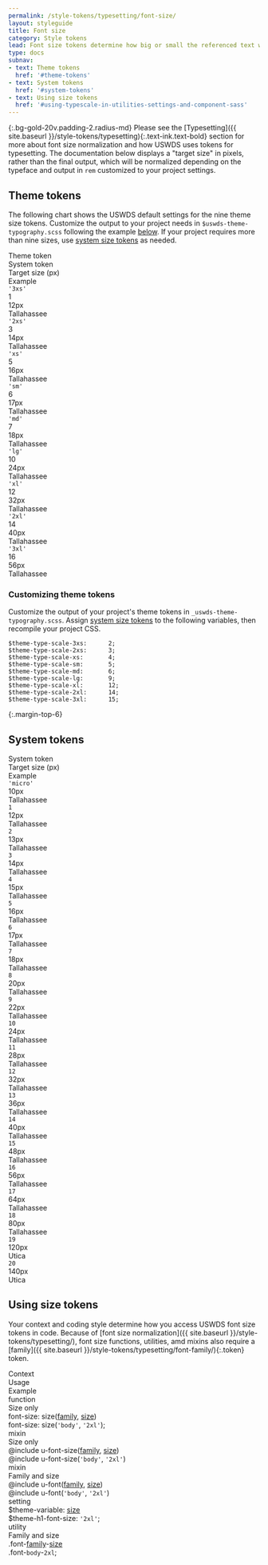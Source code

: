 ```yaml
---
permalink: /style-tokens/typesetting/font-size/
layout: styleguide
title: Font size
category: Style tokens
lead: Font size tokens determine how big or small the referenced text will appear on the screen. The USWDS typescale includes nine regularized theme tokens drawn from 21 system tokens.
type: docs
subnav:
- text: Theme tokens
  href: '#theme-tokens'
- text: System tokens
  href: '#system-tokens'
- text: Using size tokens
  href: '#using-typescale-in-utilities-settings-and-component-sass'
---
```


{:.bg-gold-20v.padding-2.radius-md}
Please see the [Typesetting]({{ site.baseurl }}/style-tokens/typesetting){:.text-ink.text-bold} section for more about font size normalization and how USWDS uses tokens for typesetting. The documentation below displays a "target size" in pixels, rather than the final output, which will be normalized depending on the typeface and output in `rem` customized to your project settings.

## Theme tokens
The following chart shows the USWDS default settings for the nine theme size tokens. Customize the output to your project needs in `$uswds-theme-typography.scss` following the example [below](#customizing-theme-tokens). If your project requires more than nine sizes, use [system size tokens](#system-tokens) as needed.

<div class="bg-white radius-md border padding-x-2 padding-top-1 padding-bottom-2px">

  <div class="grid-row grid-gap flex-align-center margin-bottom-2 padding-bottom-1 border-bottom-2px text-bold">
    <div class="grid-col-2 text-700 font-sans-1">Theme token</div>
    <div class="grid-col-2 text-700 font-sans-1">System token</div>
    <div class="grid-col-2 text-700 font-sans-1">Target size (px)</div>
    <div class="grid-col-6 text-700 font-sans-1">Example</div>
  </div>

  <div class="grid-row grid-gap flex-align-center padding-bottom-2 margin-bottom-2 border-bottom border-gray-10">
    <div class="grid-col-2 text-300 font-sans-3"><code>'3xs'</code></div>
    <div class="grid-col-2 text-300 font-sans-3">1</div>
    <div class="grid-col-2 text-300 font-sans-3">12px</div>
    <div class="grid-col-6">
      <span class="font-sans-3xs">Tallahassee</span>
    </div>
  </div>

  <div class="grid-row grid-gap flex-align-center padding-bottom-2 margin-bottom-2 border-bottom border-gray-10">
    <div class="grid-col-2 text-300 font-sans-3"><code>'2xs'</code></div>
    <div class="grid-col-2 text-300 font-sans-3">3</div>
    <div class="grid-col-2 text-300 font-sans-3">14px</div>
    <div class="grid-col-6">
      <span class="font-sans-2xs">Tallahassee</span>
    </div>
  </div>

  <div class="grid-row grid-gap flex-align-center padding-bottom-2 margin-bottom-2 border-bottom border-gray-10">
    <div class="grid-col-2 text-300 font-sans-3"><code>'xs'</code></div>
    <div class="grid-col-2 text-300 font-sans-3">5</div>
    <div class="grid-col-2 text-300 font-sans-3">16px</div>
    <div class="grid-col-6">
      <span class="font-sans-xs">Tallahassee</span>
    </div>
  </div>

  <div class="grid-row grid-gap flex-align-center padding-bottom-2 margin-bottom-2 border-bottom border-gray-10">
    <div class="grid-col-2 text-300 font-sans-3"><code>'sm'</code></div>
    <div class="grid-col-2 text-300 font-sans-3">6</div>
    <div class="grid-col-2 text-300 font-sans-3">17px</div>
    <div class="grid-col-6">
      <span class="font-sans-sm">Tallahassee</span>
    </div>
  </div>

  <div class="grid-row grid-gap flex-align-center padding-bottom-2 margin-bottom-2 border-bottom border-gray-10">
    <div class="grid-col-2 text-300 font-sans-3"><code>'md'</code></div>
    <div class="grid-col-2 text-300 font-sans-3">7</div>
    <div class="grid-col-2 text-300 font-sans-3">18px</div>
    <div class="grid-col-fill line-height-sans-1">
      <span class="font-sans-md">Tallahassee</span>
    </div>
  </div>

  <div class="grid-row grid-gap flex-align-center padding-bottom-2 margin-bottom-2 border-bottom border-gray-10">
    <div class="grid-col-2 text-300 font-sans-3"><code>'lg'</code></div>
    <div class="grid-col-2 text-300 font-sans-3">10</div>
    <div class="grid-col-2 text-300 font-sans-3">24px</div>
    <div class="grid-col-fill line-height-sans-1">
      <span class="font-sans-lg">Tallahassee</span>
    </div>
  </div>

  <div class="grid-row grid-gap flex-align-center padding-bottom-2 margin-bottom-2 border-bottom border-gray-10">
    <div class="grid-col-2 text-300 font-sans-3"><code>'xl'</code></div>
    <div class="grid-col-2 text-300 font-sans-3">12</div>
    <div class="grid-col-2 text-300 font-sans-3">32px</div>
    <div class="grid-col-fill line-height-sans-1">
      <span class="font-sans-xl">Tallahassee</span>
    </div>
  </div>

  <div class="grid-row grid-gap flex-align-center padding-bottom-2 margin-bottom-2 border-bottom border-gray-10">
    <div class="grid-col-2 text-300 font-sans-3"><code>'2xl'</code></div>
    <div class="grid-col-2 text-300 font-sans-3">14</div>
    <div class="grid-col-2 text-300 font-sans-3">40px</div>
    <div class="grid-col-fill line-height-sans-1">
      <span class="font-sans-2xl">Tallahassee</span>
    </div>
  </div>

  <div class="grid-row grid-gap flex-align-center padding-bottom-2 margin-bottom-2 border-gray-10">
    <div class="grid-col-2 text-300 font-sans-3"><code>'3xl'</code></div>
    <div class="grid-col-2 text-300 font-sans-3">16</div>
    <div class="grid-col-2 text-300 font-sans-3">56px</div>
    <div class="grid-col-fill line-height-sans-1">
      <span class="font-sans-3xl">Tallahassee</span>
    </div>
  </div>
</div>

### Customizing theme tokens
Customize the output of your project's theme tokens in `_uswds-theme-typography.scss`. Assign [system size tokens](#system-tokens) to the following variables, then recompile your project CSS.

```
$theme-type-scale-3xs:      2;
$theme-type-scale-2xs:      3;
$theme-type-scale-xs:       4;
$theme-type-scale-sm:       5;
$theme-type-scale-md:       6;
$theme-type-scale-lg:       9;
$theme-type-scale-xl:       12;
$theme-type-scale-2xl:      14;
$theme-type-scale-3xl:      15;
```


{:.margin-top-6}
## System tokens

<div class="bg-white radius-md border padding-x-2 padding-top-1 padding-bottom-2px">
  <div class="grid-row grid-gap flex-align-center margin-bottom-2 padding-bottom-1 border-bottom-2px text-bold">
    <div class="grid-col-2 text-700 font-sans-1">System token</div>
    <div class="grid-col-2 text-700 font-sans-1">Target size (px)</div>
    <div class="grid-col-fill text-700 font-sans-1">Example</div>
  </div>
  <div class="grid-row grid-gap flex-align-center padding-bottom-2 margin-bottom-2 border-bottom border-gray-10">
    <div class="grid-col-2 text-300 font-sans-3"><code>'micro'</code></div>
    <div class="grid-col-2 text-300 font-sans-3">10px</div>
    <div class="grid-col-fill line-height-sans-1">
      <span class="font-sans-micro">Tallahassee</span>
    </div>
  </div>
  <div class="grid-row grid-gap flex-align-center padding-bottom-2 margin-bottom-2 border-bottom border-gray-10">
    <div class="grid-col-2 text-300 font-sans-3"><code>1</code></div>
    <div class="grid-col-2 text-300 font-sans-3">12px</div>
    <div class="grid-col-fill line-height-sans-1">
      <span class="font-sans-1">Tallahassee</span>
    </div>
  </div>
  <div class="grid-row grid-gap flex-align-center padding-bottom-2 margin-bottom-2 border-bottom border-gray-10">
    <div class="grid-col-2 text-300 font-sans-3"><code>2</code></div>
    <div class="grid-col-2 text-300 font-sans-3">13px</div>
    <div class="grid-col-fill line-height-sans-1">
      <span class="font-sans-2">Tallahassee</span>
    </div>
  </div>
  <div class="grid-row grid-gap flex-align-center padding-bottom-2 margin-bottom-2 border-bottom border-gray-10">
    <div class="grid-col-2 text-300 font-sans-3"><code>3</code></div>
    <div class="grid-col-2 text-300 font-sans-3">14px</div>
    <div class="grid-col-fill line-height-sans-1">
      <span class="font-sans-3">Tallahassee</span>
    </div>
  </div>
  <div class="grid-row grid-gap flex-align-center padding-bottom-2 margin-bottom-2 border-bottom border-gray-10">
    <div class="grid-col-2 text-300 font-sans-3"><code>4</code></div>
    <div class="grid-col-2 text-300 font-sans-3">15px</div>
    <div class="grid-col-fill line-height-sans-1">
      <span class="font-sans-4">Tallahassee</span>
    </div>
  </div>
  <div class="grid-row grid-gap flex-align-center padding-bottom-2 margin-bottom-2 border-bottom border-gray-10">
    <div class="grid-col-2 text-300 font-sans-3"><code>5</code></div>
    <div class="grid-col-2 text-300 font-sans-3">16px</div>
    <div class="grid-col-fill line-height-sans-1">
      <span class="font-sans-5">Tallahassee</span>
    </div>
  </div>
  <div class="grid-row grid-gap flex-align-center padding-bottom-2 margin-bottom-2 border-bottom border-gray-10">
    <div class="grid-col-2 text-300 font-sans-3"><code>6</code></div>
    <div class="grid-col-2 text-300 font-sans-3">17px</div>
    <div class="grid-col-fill line-height-sans-1">
      <span class="font-sans-6">Tallahassee</span>
    </div>
  </div>
  <div class="grid-row grid-gap flex-align-center padding-bottom-2 margin-bottom-2 border-bottom border-gray-10">
    <div class="grid-col-2 text-300 font-sans-3"><code>7</code></div>
    <div class="grid-col-2 text-300 font-sans-3">18px</div>
    <div class="grid-col-fill line-height-sans-1">
      <span class="font-sans-7">Tallahassee</span>
    </div>
  </div>
  <div class="grid-row grid-gap flex-align-center padding-bottom-2 margin-bottom-2 border-bottom border-gray-10">
    <div class="grid-col-2 text-300 font-sans-3"><code>8</code></div>
    <div class="grid-col-2 text-300 font-sans-3">20px</div>
    <div class="grid-col-fill line-height-sans-1">
      <span class="font-sans-8">Tallahassee</span>
    </div>
  </div>
  <div class="grid-row grid-gap flex-align-center padding-bottom-2 margin-bottom-2 border-bottom border-gray-10">
    <div class="grid-col-2 text-300 font-sans-3"><code>9</code></div>
    <div class="grid-col-2 text-300 font-sans-3">22px</div>
    <div class="grid-col-fill line-height-sans-1">
      <span class="font-sans-9">Tallahassee</span>
    </div>
  </div>
  <div class="grid-row grid-gap flex-align-center padding-bottom-2 margin-bottom-2 border-bottom border-gray-10">
    <div class="grid-col-2 text-300 font-sans-3"><code>10</code></div>
    <div class="grid-col-2 text-300 font-sans-3">24px</div>
    <div class="grid-col-fill line-height-sans-1">
      <span class="font-sans-10">Tallahassee</span>
    </div>
  </div>
  <div class="grid-row grid-gap flex-align-center padding-bottom-2 margin-bottom-2 border-bottom border-gray-10">
    <div class="grid-col-2 text-300 font-sans-3"><code>11</code></div>
    <div class="grid-col-2 text-300 font-sans-3">28px</div>
    <div class="grid-col-fill line-height-sans-1">
      <span class="font-sans-11">Tallahassee</span>
    </div>
  </div>
  <div class="grid-row grid-gap flex-align-center padding-bottom-2 margin-bottom-2 border-bottom border-gray-10">
    <div class="grid-col-2 text-300 font-sans-3"><code>12</code></div>
    <div class="grid-col-2 text-300 font-sans-3">32px</div>
    <div class="grid-col-fill line-height-sans-1">
      <span class="font-sans-12">Tallahassee</span>
    </div>
  </div>
  <div class="grid-row grid-gap flex-align-center padding-bottom-2 margin-bottom-2 border-bottom border-gray-10">
    <div class="grid-col-2 text-300 font-sans-3"><code>13</code></div>
    <div class="grid-col-2 text-300 font-sans-3">36px</div>
    <div class="grid-col-fill line-height-sans-1">
      <span class="font-sans-13">Tallahassee</span>
    </div>
  </div>
  <div class="grid-row grid-gap flex-align-center padding-bottom-2 margin-bottom-2 border-bottom border-gray-10">
    <div class="grid-col-2 text-300 font-sans-3"><code>14</code></div>
    <div class="grid-col-2 text-300 font-sans-3">40px</div>
    <div class="grid-col-fill line-height-sans-1">
      <span class="font-sans-14">Tallahassee</span>
    </div>
  </div>
  <div class="grid-row grid-gap flex-align-center padding-bottom-2 margin-bottom-2 border-bottom border-gray-10">
    <div class="grid-col-2 text-300 font-sans-3"><code>15</code></div>
    <div class="grid-col-2 text-300 font-sans-3">48px</div>
    <div class="grid-col-fill line-height-sans-1">
      <span class="font-sans-15">Tallahassee</span>
    </div>
  </div>
  <div class="grid-row grid-gap flex-align-center padding-bottom-2 margin-bottom-2 border-bottom border-gray-10">
    <div class="grid-col-2 text-300 font-sans-3"><code>16</code></div>
    <div class="grid-col-2 text-300 font-sans-3">56px</div>
    <div class="grid-col-fill line-height-sans-1">
      <span class="font-sans-16">Tallahassee</span>
    </div>
  </div>
  <div class="grid-row grid-gap flex-align-center padding-bottom-2 margin-bottom-2 border-bottom border-gray-10">
    <div class="grid-col-2 text-300 font-sans-3"><code>17</code></div>
    <div class="grid-col-2 text-300 font-sans-3">64px</div>
    <div class="grid-col-fill line-height-sans-1">
      <span class="font-sans-17">Tallahassee</span>
    </div>
  </div>
  <div class="grid-row grid-gap flex-align-center padding-bottom-2 margin-bottom-2 border-bottom border-gray-10">
    <div class="grid-col-2 text-300 font-sans-3"><code>18</code></div>
    <div class="grid-col-2 text-300 font-sans-3">80px</div>
    <div class="grid-col-fill line-height-sans-1">
      <span class="font-sans-18">Tallahassee</span>
    </div>
  </div>
  <div class="grid-row grid-gap flex-align-center padding-bottom-2 margin-bottom-2 border-bottom border-gray-10">
    <div class="grid-col-2 text-300 font-sans-3"><code>19</code></div>
    <div class="grid-col-2 text-300 font-sans-3">120px</div>
    <div class="grid-col-fill line-height-sans-1">
      <span class="font-sans-19">Utica</span>
    </div>
  </div>
  <div class="grid-row grid-gap flex-align-center padding-bottom-2 margin-bottom-2 border-gray-10">
    <div class="grid-col-2 text-300 font-sans-3"><code>20</code></div>
    <div class="grid-col-2 text-300 font-sans-3">140px</div>
    <div class="grid-col-fill line-height-sans-1">
      <span class="font-sans-20">Utica</span>
    </div>
  </div>
</div>

## Using size tokens
Your context and coding style determine how you access USWDS font size tokens in code. Because of [font size normalization]({{ site.baseurl }}/style-tokens/typesetting/), font size functions, utilities, amd mixins also require a [family]({{ site.baseurl }}/style-tokens/typesetting/font-family/){:.token} token.


<div class="bg-white radius-md border padding-x-2 padding-top-1 padding-bottom-2px">
  <div class="grid-row grid-gap flex-align-center margin-bottom-1 padding-bottom-1 border-bottom-2px text-bold">
    <div class="grid-col-2 text-700 font-sans-1">Context</div>
    <div class="grid-col-5 text-700 font-sans-1">Usage</div>
    <div class="grid-col-5 text-700 font-sans-1">Example</div>
  </div>
  <div class="grid-row grid-gap flex-align-center padding-bottom-1 margin-bottom-1 border-bottom border-gray-10 font-mono-3">
    <div class="grid-col-2 text-bold font-sans-3">function<br/>
    <span class="text-normal">Size only</span></div>
    <div class="grid-col-5">font-size: size(<a href="{{ site.baseurl }}/style-tokens/typesetting/font-family/" class="token">family</a>, <a href="{{ site.baseurl }}/style-tokens/typesetting/font-size/" class="token">size</a>)</div>
    <div class="grid-col-5">font-size: size(<code>'body'</code>, <code>'2xl'</code>);</div>
  </div>
  <div class="grid-row grid-gap flex-align-center padding-bottom-1 margin-bottom-1 border-bottom border-gray-10 font-mono-3">
    <div class="grid-col-2 text-bold font-sans-3">
      mixin<br/>
      <span class="text-normal">Size only</span>
    </div>
    <div class="grid-col-5">@include u-font-size(<a href="{{ site.baseurl }}/style-tokens/typesetting/font-family/" class="token">family</a>, <a href="{{ site.baseurl }}/style-tokens/typesetting/font-size/" class="token">size</a>)</div>
    <div class="grid-col-5">@include u-font-size(<code>'body'</code>, <code>'2xl'</code>)</div>
  </div>
  <div class="grid-row grid-gap flex-align-center padding-bottom-1 margin-bottom-1 border-bottom border-gray-10 font-mono-3">
    <div class="grid-col-2 text-bold font-sans-3">
      mixin<br/>
      <span class="text-normal">Family and size</span>
    </div>
    <div class="grid-col-5">@include u-font(<a href="{{ site.baseurl }}/style-tokens/typesetting/font-family/" class="token">family</a>, <a href="{{ site.baseurl }}/style-tokens/typesetting/font-size/" class="token">size</a>)</div>
    <div class="grid-col-5">@include u-font(<code>'body'</code>, <code>'2xl'</code>)</div>
  </div>
  <div class="grid-row grid-gap flex-align-center padding-bottom-1 margin-bottom-1 border-bottom border-gray-10 font-mono-3">
    <div class="grid-col-2 text-bold font-sans-3">setting</div>
    <div class="grid-col-5">$theme-variable: <a href="{{ site.baseurl }}/style-tokens/typesetting/font-size/" class="token">size</a></div>
    <div class="grid-col-5">$theme-h1-font-size: <code>'2xl'</code>;</div>
  </div>
  <div class="grid-row grid-gap flex-align-center padding-bottom-1 border-gray-10 font-mono-3">
    <div class="grid-col-2 text-bold font-sans-3">utility<br/>
      <span class="text-normal">Family and size</span>
    </div>
    <div class="grid-col-5">.font-<a href="{{ site.baseurl }}/style-tokens/typesetting/font-family/" class="token">family</a>-<a href="{{ site.baseurl }}/style-tokens/typesetting/font-size/" class="token">size</a></div>
    <div class="grid-col-5">.font-<code>body</code>-<code>2xl</code>;</div>
  </div>
</div>
